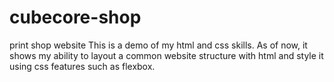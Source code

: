 # cubecore-shop
print shop website
This is a demo of my html and css skills. As of now, it shows my ability to layout a common website structure with html and style it using css features such as flexbox.